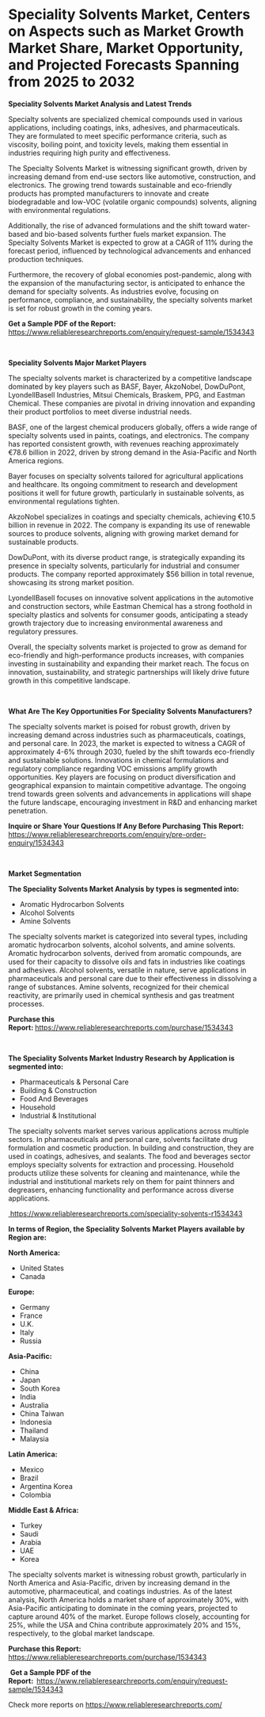 <p><h1>Speciality Solvents Market, Centers on Aspects such as Market Growth Market Share, Market Opportunity, and Projected Forecasts Spanning from 2025 to 2032</h1></p><p><strong>Speciality Solvents Market Analysis and Latest Trends</strong></p>
<p><p>Specialty solvents are specialized chemical compounds used in various applications, including coatings, inks, adhesives, and pharmaceuticals. They are formulated to meet specific performance criteria, such as viscosity, boiling point, and toxicity levels, making them essential in industries requiring high purity and effectiveness.</p><p>The Specialty Solvents Market is witnessing significant growth, driven by increasing demand from end-use sectors like automotive, construction, and electronics. The growing trend towards sustainable and eco-friendly products has prompted manufacturers to innovate and create biodegradable and low-VOC (volatile organic compounds) solvents, aligning with environmental regulations.</p><p>Additionally, the rise of advanced formulations and the shift toward water-based and bio-based solvents further fuels market expansion. The Specialty Solvents Market is expected to grow at a CAGR of 11% during the forecast period, influenced by technological advancements and enhanced production techniques.</p><p>Furthermore, the recovery of global economies post-pandemic, along with the expansion of the manufacturing sector, is anticipated to enhance the demand for specialty solvents. As industries evolve, focusing on performance, compliance, and sustainability, the specialty solvents market is set for robust growth in the coming years.</p></p>
<p><strong>Get a Sample PDF of the Report:&nbsp;</strong> <a href="https://www.reliableresearchreports.com/enquiry/request-sample/1534343?utm_campaign=2273&utm_medium=2&utm_source=Github&utm_content=ia&utm_term=31032025&utm_id=speciality-solvents">https://www.reliableresearchreports.com/enquiry/request-sample/1534343</a></p>
<p>&nbsp;</p>
<p><strong>Speciality Solvents Major Market Players</strong></p>
<p><p>The specialty solvents market is characterized by a competitive landscape dominated by key players such as BASF, Bayer, AkzoNobel, DowDuPont, LyondellBasell Industries, Mitsui Chemicals, Braskem, PPG, and Eastman Chemical. These companies are pivotal in driving innovation and expanding their product portfolios to meet diverse industrial needs.</p><p>BASF, one of the largest chemical producers globally, offers a wide range of specialty solvents used in paints, coatings, and electronics. The company has reported consistent growth, with revenues reaching approximately €78.6 billion in 2022, driven by strong demand in the Asia-Pacific and North America regions.</p><p>Bayer focuses on specialty solvents tailored for agricultural applications and healthcare. Its ongoing commitment to research and development positions it well for future growth, particularly in sustainable solvents, as environmental regulations tighten.</p><p>AkzoNobel specializes in coatings and specialty chemicals, achieving €10.5 billion in revenue in 2022. The company is expanding its use of renewable sources to produce solvents, aligning with growing market demand for sustainable products.</p><p>DowDuPont, with its diverse product range, is strategically expanding its presence in specialty solvents, particularly for industrial and consumer products. The company reported approximately $56 billion in total revenue, showcasing its strong market position.</p><p>LyondellBasell focuses on innovative solvent applications in the automotive and construction sectors, while Eastman Chemical has a strong foothold in specialty plastics and solvents for consumer goods, anticipating a steady growth trajectory due to increasing environmental awareness and regulatory pressures.</p><p>Overall, the specialty solvents market is projected to grow as demand for eco-friendly and high-performance products increases, with companies investing in sustainability and expanding their market reach. The focus on innovation, sustainability, and strategic partnerships will likely drive future growth in this competitive landscape.</p></p>
<p>&nbsp;</p>
<p><strong>What Are The Key Opportunities For Speciality Solvents Manufacturers?</strong></p>
<p><p>The specialty solvents market is poised for robust growth, driven by increasing demand across industries such as pharmaceuticals, coatings, and personal care. In 2023, the market is expected to witness a CAGR of approximately 4-6% through 2030, fueled by the shift towards eco-friendly and sustainable solutions. Innovations in chemical formulations and regulatory compliance regarding VOC emissions amplify growth opportunities. Key players are focusing on product diversification and geographical expansion to maintain competitive advantage. The ongoing trend towards green solvents and advancements in applications will shape the future landscape, encouraging investment in R&D and enhancing market penetration.</p></p>
<p><strong>Inquire or Share Your Questions If Any Before Purchasing This Report:</strong> <a href="https://www.reliableresearchreports.com/enquiry/pre-order-enquiry/1534343?utm_campaign=2273&utm_medium=2&utm_source=Github&utm_content=ia&utm_term=31032025&utm_id=speciality-solvents">https://www.reliableresearchreports.com/enquiry/pre-order-enquiry/1534343</a></p>
<p>&nbsp;</p>
<p><strong>Market Segmentation</strong></p>
<p><strong>The Speciality Solvents Market Analysis by types is segmented into:</strong></p>
<p><ul><li>Aromatic Hydrocarbon Solvents</li><li>Alcohol Solvents</li><li>Amine Solvents</li></ul></p>
<p><p>The specialty solvents market is categorized into several types, including aromatic hydrocarbon solvents, alcohol solvents, and amine solvents. Aromatic hydrocarbon solvents, derived from aromatic compounds, are used for their capacity to dissolve oils and fats in industries like coatings and adhesives. Alcohol solvents, versatile in nature, serve applications in pharmaceuticals and personal care due to their effectiveness in dissolving a range of substances. Amine solvents, recognized for their chemical reactivity, are primarily used in chemical synthesis and gas treatment processes.</p></p>
<p><strong>Purchase this Report:&nbsp;</strong><a href="https://www.reliableresearchreports.com/purchase/1534343?utm_campaign=2273&utm_medium=2&utm_source=Github&utm_content=ia&utm_term=31032025&utm_id=speciality-solvents">https://www.reliableresearchreports.com/purchase/1534343</a></p>
<p>&nbsp;</p>
<p><strong>The Speciality Solvents Market Industry Research by Application is segmented into:</strong></p>
<p><ul><li>Pharmaceuticals & Personal Care</li><li>Building & Construction</li><li>Food And Beverages</li><li>Household</li><li>Industrial & Institutional</li></ul></p>
<p><p>The specialty solvents market serves various applications across multiple sectors. In pharmaceuticals and personal care, solvents facilitate drug formulation and cosmetic production. In building and construction, they are used in coatings, adhesives, and sealants. The food and beverages sector employs specialty solvents for extraction and processing. Household products utilize these solvents for cleaning and maintenance, while the industrial and institutional markets rely on them for paint thinners and degreasers, enhancing functionality and performance across diverse applications.</p></p>
<p><a href="https://www.reliableresearchreports.com/speciality-solvents-r1534343?utm_campaign=2273&utm_medium=2&utm_source=Github&utm_content=ia&utm_term=31032025&utm_id=speciality-solvents">&nbsp;https://www.reliableresearchreports.com/speciality-solvents-r1534343</a></p>
<p><strong>In terms of Region, the Speciality Solvents Market Players available by Region are:</strong></p>
<p>
    <p> <strong> North America: </strong>
        <ul>
            <li>United States</li>
            <li>Canada</li>
        </ul>
        </p> 
    <p> <strong> Europe: </strong>
        <ul>
            <li>Germany</li>
            <li>France</li>
            <li>U.K.</li>
            <li>Italy</li>
            <li>Russia</li>
        </ul>
        </p> 
    <p> <strong> Asia-Pacific: </strong>
        <ul>
            <li>China</li>
            <li>Japan</li>
            <li>South Korea</li>
            <li>India</li>
            <li>Australia</li>
            <li>China Taiwan</li>
            <li>Indonesia</li>
            <li>Thailand</li>
            <li>Malaysia</li>
        </ul>
        </p> 
    <p> <strong> Latin America: </strong>
        <ul>
            <li>Mexico</li>
            <li>Brazil</li>
            <li>Argentina Korea</li>
            <li>Colombia</li>
        </ul>
        </p> 
    <p> <strong> Middle East & Africa: </strong>
        <ul>
            <li>Turkey</li>
            <li>Saudi</li>
            <li>Arabia</li>
            <li>UAE</li>
            <li>Korea</li>
        </ul>
    </p>
    </p>
<p><p>The specialty solvents market is witnessing robust growth, particularly in North America and Asia-Pacific, driven by increasing demand in the automotive, pharmaceutical, and coatings industries. As of the latest analysis, North America holds a market share of approximately 30%, with Asia-Pacific anticipating to dominate in the coming years, projected to capture around 40% of the market. Europe follows closely, accounting for 25%, while the USA and China contribute approximately 20% and 15%, respectively, to the global market landscape.</p></p>
<p><strong>Purchase this Report: </strong><a href="https://www.reliableresearchreports.com/purchase/1534343?utm_campaign=2273&utm_medium=2&utm_source=Github&utm_content=ia&utm_term=31032025&utm_id=speciality-solvents">https://www.reliableresearchreports.com/purchase/1534343</a></p>
<p>&nbsp;<strong>Get a Sample PDF of the Report:&nbsp;&nbsp;</strong><a href="https://www.reliableresearchreports.com/enquiry/request-sample/1534343?utm_campaign=2273&utm_medium=2&utm_source=Github&utm_content=ia&utm_term=31032025&utm_id=speciality-solvents">https://www.reliableresearchreports.com/enquiry/request-sample/1534343</a></p>
<p><strong></strong></p>
<p>Check more reports on <a href="https://www.reliableresearchreports.com/?utm_campaign=2273&utm_medium=2&utm_source=Github&utm_content=ia&utm_term=31032025&utm_id=speciality-solvents">https://www.reliableresearchreports.com/</a></p>